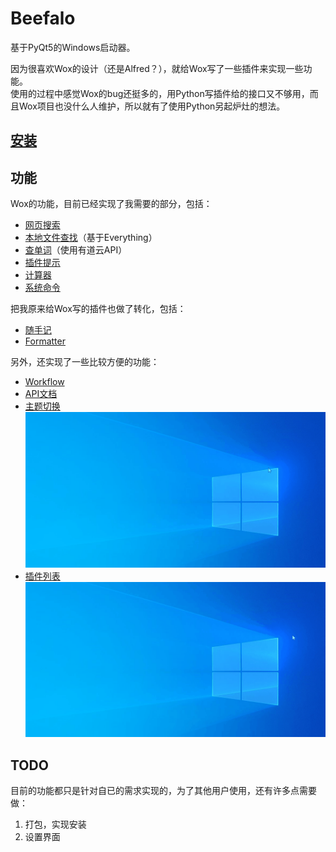 # Beefalo

基于PyQt5的Windows启动器。  

因为很喜欢Wox的设计（还是Alfred？），就给Wox写了一些插件来实现一些功能。  
使用的过程中感觉Wox的bug还挺多的，用Python写插件给的接口又不够用，而且Wox项目也没什么人维护，所以就有了使用Python另起炉灶的想法。

## [安装](安装.md)

## 功能
Wox的功能，目前已经实现了我需要的部分，包括： 

+ [网页搜索](plugins/web_search)
+ [本地文件查找](plugins/everything)（基于Everything）
+ [查单词](plugins/translate)（使用有道云API）
+ [插件提示](plugins/plugin_hint)
+ [计算器](plugins/calculator)
+ [系统命令](plugins/system_cmd)


把我原来给Wox写的插件也做了转化，包括：  
+ [随手记](https://github.com/enria/Wox.Plugin.SSJ)  
+ [Formatter](https://github.com/enria/Wox.Plugin.Formatter)

另外，还实现了一些比较方便的功能：
+ [Workflow](plugins/workflow)
+ [API文档](plugins/api_doc)
+ [主题切换](plugins/theme)
![主题列表](images/readme_theme.gif)
+ [插件列表](plugins/plugin_hint)  
![插件列表](images/readme_plugin.gif)

## TODO
目前的功能都只是针对自已的需求实现的，为了其他用户使用，还有许多点需要做：
1. 打包，实现安装
2. 设置界面
